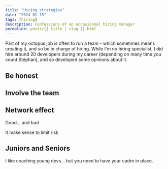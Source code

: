 ```yaml
---
title: "Hiring strategies"
date: "2024-01-15"
tags: [hiring]
description: Confessions of an occasionnal hiring manager
permalink: posts/{{ title | slug }}.html
---
```


Part of my octopus job is often to run a team - which sometimes means creating it, and so be in charge of hiring. While I'm no hiring specialist, I did hire around 20 developers during my career (depending on many time you count Stéphan), and so developed some opinions about it.

## Be honest

## Involve the team

## Network effect

Good... and bad

It make sense to limit risk

## Juniors and Seniors

I like coaching young devs... but you need to have your cadre in place.